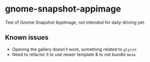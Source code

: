 # gnome-snapshot-appimage

Test of Gnome Snapshot AppImage, not intended for daily-driving yet.

## Known issues

- Opening the gallery doesn't work, something related to `glycin`
- Need to refactor it to use newer template & to not bundle `mesa`
